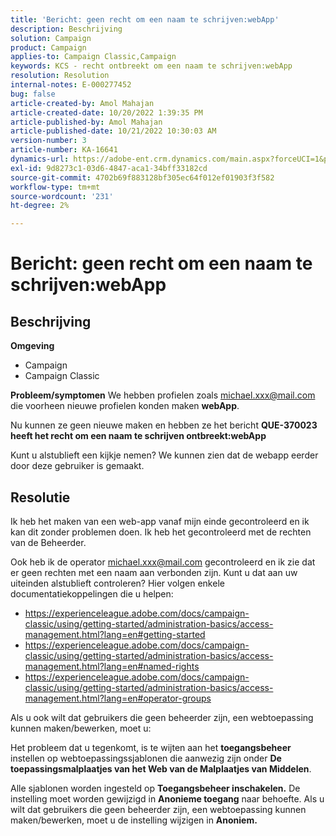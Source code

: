 ```yaml
---
title: 'Bericht: geen recht om een naam te schrijven:webApp'
description: Beschrijving
solution: Campaign
product: Campaign
applies-to: Campaign Classic,Campaign
keywords: KCS - recht ontbreekt om een naam te schrijven:webApp
resolution: Resolution
internal-notes: E-000277452
bug: false
article-created-by: Amol Mahajan
article-created-date: 10/20/2022 1:39:35 PM
article-published-by: Amol Mahajan
article-published-date: 10/21/2022 10:30:03 AM
version-number: 3
article-number: KA-16641
dynamics-url: https://adobe-ent.crm.dynamics.com/main.aspx?forceUCI=1&pagetype=entityrecord&etn=knowledgearticle&id=e3766aa1-7c50-ed11-bba2-00224808664b
exl-id: 9d8273c1-03d6-4847-aca1-34bff33182cd
source-git-commit: 4702b69f883128bf305ec64f012ef01903f3f582
workflow-type: tm+mt
source-wordcount: '231'
ht-degree: 2%

---
```


# Bericht: geen recht om een naam te schrijven:webApp

## Beschrijving

<b>Omgeving</b>
- Campaign
- Campaign Classic

<b>Probleem/symptomen</b>
We hebben profielen zoals michael.xxx@mail.com die voorheen nieuwe profielen konden maken <b>webApp</b>.

Nu kunnen ze geen nieuwe maken en hebben ze het bericht <b>QUE-370023 heeft het recht om een naam te schrijven ontbreekt:webApp</b>

Kunt u alstublieft een kijkje nemen? We kunnen zien dat de webapp eerder door deze gebruiker is gemaakt.




## Resolutie


Ik heb het maken van een web-app vanaf mijn einde gecontroleerd en ik kan dit zonder problemen doen. Ik heb het gecontroleerd met de rechten van de Beheerder.

Ook heb ik de operator michael.xxx@mail.com gecontroleerd en ik zie dat er geen rechten met een naam aan verbonden zijn. Kunt u dat aan uw uiteinden alstublieft controleren? Hier volgen enkele documentatiekoppelingen die u helpen:

- https://experienceleague.adobe.com/docs/campaign-classic/using/getting-started/administration-basics/access-management.html?lang=en#getting-started
- https://experienceleague.adobe.com/docs/campaign-classic/using/getting-started/administration-basics/access-management.html?lang=en#named-rights
- https://experienceleague.adobe.com/docs/campaign-classic/using/getting-started/administration-basics/access-management.html?lang=en#operator-groups


Als u ook wilt dat gebruikers die geen beheerder zijn, een webtoepassing kunnen maken/bewerken, moet u:

Het probleem dat u tegenkomt, is te wijten aan het <b>toegangsbeheer</b> instellen op webtoepassingssjablonen die aanwezig zijn onder <b>De toepassingsmalplaatjes van het Web van de Malplaatjes van Middelen</b>.

Alle sjablonen worden ingesteld op <b>Toegangsbeheer inschakelen.</b> De instelling moet worden gewijzigd in <b>Anonieme toegang</b> naar behoefte. Als u wilt dat gebruikers die geen beheerder zijn, een webtoepassing kunnen maken/bewerken, moet u de instelling wijzigen in <b>Anoniem.</b>
